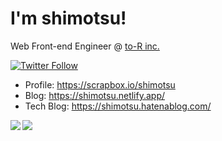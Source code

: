 # I'm shimotsu!

Web Front-end Engineer @ <a href="https://github.com/to-r">to-R inc. </a>

[![Twitter Follow](https://img.shields.io/twitter/follow/shimotsu_?color=1DA1F2&logo=twitter&style=for-the-badge)](https://twitter.com/intent/follow?original_referer=https%3A%2F%2Fgithub.com%2Fshimotsu_&screen_name=shimotsu_)

- Profile: <a href="https://scrapbox.io/shimotsu" target="blank_">https://scrapbox.io/shimotsu</a>
- Blog: <a href="https://shimotsu.netlify.app/" target="blank_">https://shimotsu.netlify.app/</a>
- Tech Blog: <a href="https://shimotsu.hatenablog.com/" target="blank_">https://shimotsu.hatenablog.com/</a>

<div>
  <a href="https://github.com/anuraghazra/github-readme-stats" target="blank_">
    <img align="left" src="https://github-readme-stats.vercel.app/api?username=shimotsu4431&count_private=true&show_icons=true&theme=nord" />
  </a>
  <a href="https://github.com/anuraghazra/github-readme-stats" target="blank_">
    <img src="https://github-readme-stats.vercel.app/api/top-langs/?username=shimotsu4431&theme=nord" />
  </a>
</div>
